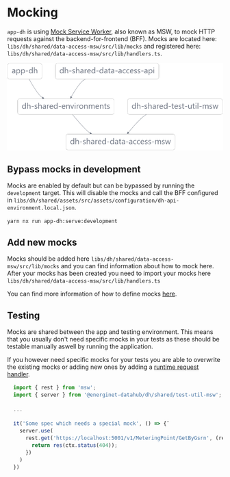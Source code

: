 # Mocking

`app-dh` is using [Mock Service Worker](https://mswjs.io/docs/), also known as MSW, to mock HTTP requests against the backend-for-frontend (BFF). Mocks are located here:
`libs/dh/shared/data-access-msw/src/lib/mocks` and registered here: `libs/dh/shared/data-access-msw/src/lib/handlers.ts`.

![Dep graph](./mocking-dep-graph.png)

## Bypass mocks in development

Mocks are enabled by default but can be bypassed by running the `development` target. This will disable the mocks and call the BFF configured in `libs/dh/shared/assets/src/assets/configuration/dh-api-environment.local.json`.

`yarn nx run app-dh:serve:development`

## Add new mocks

Mocks should be added here `libs/dh/shared/data-access-msw/src/lib/mocks` and you can find information about how to mock here.
After your mocks has been created you need to import your mocks here `libs/dh/shared/data-access-msw/src/lib/handlers.ts`

You can find more information of how to define mocks [here](https://mswjs.io/docs/getting-started/mocks/rest-api).

## Testing

Mocks are shared between the app and testing environment. This means that you usually don't need specific mocks in your tests as these should be testable manually aswell by running the application.

If you however need specific mocks for your tests you are able to overwrite the existing mocks or adding new ones by adding a [runtime request handler](https://mswjs.io/docs/api/setup-server/use).

```ts
  import { rest } from 'msw';
  import { server } from '@energinet-datahub/dh/shared/test-util-msw';

  ...

  it('Some spec which needs a special mock', () => {¨
    server.use(
      rest.get('https://localhost:5001/v1/MeteringPoint/GetByGsrn', (req, res, ctx) => {
        return res(ctx.status(404));
      })
    )
  })
```
